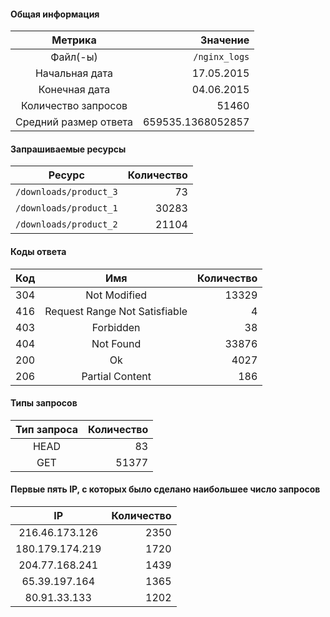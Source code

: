 #### Общая информация

|Метрика|Значение|
|:-:|-:|
|Файл(-ы)| `/nginx_logs` |
|Начальная дата| 17.05.2015 |
|Конечная дата| 04.06.2015 |
|Количество запросов| 51460 |
|Средний размер ответа| 659535.1368052857 |

#### Запрашиваемые ресурсы

|Ресурс|Количество|
|:-:|-:|
|`/downloads/product_3`| 73 |
|`/downloads/product_1`| 30283 |
|`/downloads/product_2`| 21104 |

#### Коды ответа

|Код|Имя|Количество|
|:-:|:-:|-:|
| 304 | Not Modified | 13329 |
| 416 | Request Range Not Satisfiable | 4 |
| 403 | Forbidden | 38 |
| 404 | Not Found | 33876 |
| 200 | Ok | 4027 |
| 206 | Partial Content | 186 |

#### Типы запросов

|Тип запроса|Количество|
|:-:|-:|
| HEAD | 83 |
| GET | 51377 |

#### Первые пять IP, с которых было сделано наибольшее число запросов

|IP|Количество|
|:-:|-:|
| 216.46.173.126 | 2350 |
| 180.179.174.219 | 1720 |
| 204.77.168.241 | 1439 |
| 65.39.197.164 | 1365 |
| 80.91.33.133 | 1202 |
